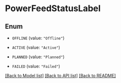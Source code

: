 # PowerFeedStatusLabel

## Enum


* `OFFLINE` (value: `"Offline"`)

* `ACTIVE` (value: `"Active"`)

* `PLANNED` (value: `"Planned"`)

* `FAILED` (value: `"Failed"`)


[[Back to Model list]](../README.md#documentation-for-models) [[Back to API list]](../README.md#documentation-for-api-endpoints) [[Back to README]](../README.md)


